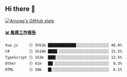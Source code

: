 ## Hi there 👋

[![Anurag's GitHub stats](https://github-readme-stats-orilights.vercel.app/api?username=orilights)](https://github.com/anuraghazra/github-readme-stats)

<!--
**OriLight152/OriLight152** is a ✨ _special_ ✨ repository because its `README.md` (this file) appears on your GitHub profile.

Here are some ideas to get you started:

- 🔭 I’m currently working on ...
- 🌱 I’m currently learning ...
- 👯 I’m looking to collaborate on ...
- 🤔 I’m looking for help with ...
- 💬 Ask me about ...
- 📫 How to reach me: ...
- 😄 Pronouns: ...
- ⚡ Fun fact: ...
-->

<!-- waka-box start -->
#### <a href="https://gist.github.com/92c8d5b388768c10efcba86e82b7c4fb" target="_blank">📊 每周工作报告</a>
```text
Vue.js     🕓 3h52m ████████████▉░░░░░░░░░░░░░░░ 46.0%
C#         🕓 1h18m ████▎░░░░░░░░░░░░░░░░░░░░░░░ 15.5%
TypeScript 🕓 1h3m  ███▌░░░░░░░░░░░░░░░░░░░░░░░░ 12.5%
Other      🕓 41m   ██▎░░░░░░░░░░░░░░░░░░░░░░░░░  8.3%
HTML       🕓 30m   █▋░░░░░░░░░░░░░░░░░░░░░░░░░░  6.1%
```
<!-- Powered by https://github.com/journey-ad/waka-box-go . -->
<!-- waka-box end -->
